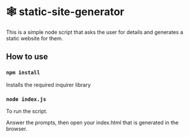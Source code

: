 # 🕸 static-site-generator
This is a simple node script that asks the user for details and generates a static website for them.

## How to use
### `npm install`

Installs the required inquirer library

### `node index.js`

To run the script.

Answer the prompts, then open your index.html that is generated in the browser.
